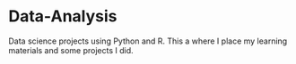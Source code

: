# Data-Analysis
Data science projects using Python and R.
This a where I place my learning materials and some projects I did.
